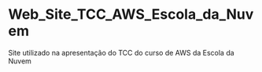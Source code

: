 # Web_Site_TCC_AWS_Escola_da_Nuvem
Site utilizado na apresentação do TCC do curso de AWS da Escola da Nuvem
